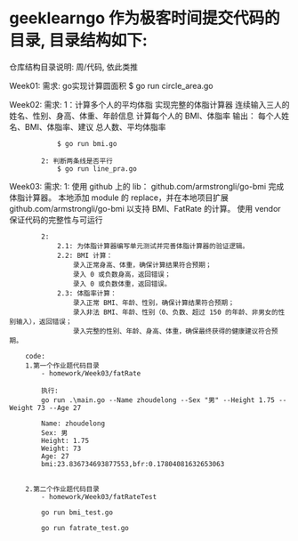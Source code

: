 # geeklearngo 作为极客时间提交代码的目录, 目录结构如下:

仓库结构目录说明:  周/代码, 依此类推

Week01:
		需求: go实现计算圆面积
		$ go run circle_area.go
  

Week02:
		需求:
			1：计算多个人的平均体脂
				实现完整的体脂计算器
				连续输入三人的姓名、性别、身高、体重、年龄信息
				计算每个人的 BMI、体脂率
				输出：
				每个人姓名、BMI、体脂率、建议
				总人数、平均体脂率
			
				$ go run bmi.go
		
			2: 判断两条线是否平行
				$ go run line_pra.go
Week03:
		需求:
			1: 	使用 github 上的 lib： github.com/armstrongli/go-bmi 完成体脂计算器。
				本地添加 module 的 replace，并在本地项目扩展  github.com/armstrongli/go-bmi 以支持 BMI、FatRate 的计算。
				使用 vendor 保证代码的完整性与可运行

			2: 
				2.1: 为体脂计算器编写单元测试并完善体脂计算器的验证逻辑。
				2.2: BMI 计算：
					录入正常身高、体重，确保计算结果符合预期；
					录入 0 或负数身高，返回错误；
					录入 0 或负数体重，返回错误。
				2.3: 体脂率计算：
					录入正常 BMI、年龄、性别，确保计算结果符合预期；
					录入非法 BMI、年龄、性别（0、负数、超过 150 的年龄、非男女的性别输入），返回错误；
					录入完整的性别、年龄、身高、体重，确保最终获得的健康建议符合预期。

		code:
		1.第一个作业题代码目录
    		- homework/Week03/fatRate

			执行:
			go run .\main.go --Name zhoudelong --Sex "男" --Height 1.75 --Weight 73 --Age 27 

			Name: zhoudelong
			Sex: 男                                       
			Height: 1.75                                  
			Weight: 73                                    
			Age: 27                                       
			bmi:23.836734693877553,bfr:0.17804081632653063


		2.第二个作业题代码目录
			- homework/Week03/fatRateTest
			
			go run bmi_test.go

			go run fatrate_test.go